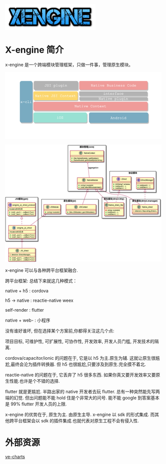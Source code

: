 ![cooltext363596337964428](assets/cooltext363596337964428.png)

# X-engine 简介

x-engine 是一个跨端模块管理框架，只做一件事，管理原生模块。


![image-20210422162652052](assets/image-20210422162652052.png)



![image-20210422162839624](assets/image-20210422162839624.png)

x-engine 可以与各种跨平台框架融合.


跨平台框架: 总结下来就这几种模式：

native + h5  : cordova 

h5 -> native  : reactie-native  weex 

self-render   : flutter

native + web- : 小程序

没有谁好谁坏, 但在选择某个方案前,你都得关注这几个点:

项目目标, 可维护性, 可扩展性, 可协作性, 开发效率, 开发人员门槛, 开发技术的隔离.

cordova/capacitor/ionic 的问题在于, 它是以 h5 为主.原生为辅. 这就让原生很尴尬,最终会沦为插件转换器. 但 h5 也很尴尬,只要涉及到原生.完全摸不着北.

reactie-native  的问题在于, 它丢弃了 h5 很多东西. 如果你真又要开发效率又要原生性能.也许是个不错的选择.

flutter 就是更尴尬. 半路出家的 native 开发者去玩 flutter. 总有一种突然能先写两端的幻觉. 但出问题能不能 hold 住是个非常大的问号. 能不能 google 到答案基本是 99% flutter 开发人员的上限.




x-engine 的优势在于, 原生为主. 由原生主导. 
x-engine 以 sdk 的形式集成. 而其他跨平台框架会以 sdk 的插件集成.也就代表对原生工程不会有侵入性. 






# 外部资源
[ve-charts](https://vueblocks.github.io/ve-charts/#/chart-wordcloud)
